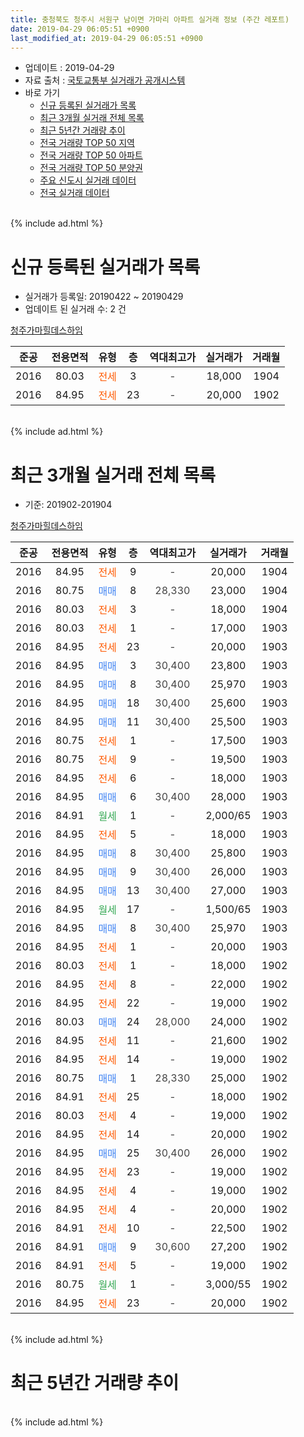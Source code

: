 ```yaml
---
title: 충청북도 청주시 서원구 남이면 가마리 아파트 실거래 정보 (주간 레포트)
date: 2019-04-29 06:05:51 +0900
last_modified_at: 2019-04-29 06:05:51 +0900
---
```


* 업데이트 : 2019-04-29
* 자료 출처 : [국토교통부 실거래가 공개시스템](http://rt.molit.go.kr)
* 바로 가기
    * [신규 등록된 실거래가 목록](#신규-등록된-실거래가-목록)
    * [최근 3개월 실거래 전체 목록](#최근-3개월-실거래-전체-목록)
    * [최근 5년간 거래량 추이](#최근-5년간-거래량-추이)
    * [전국 거래량 TOP 50 지역](https://inasie.github.io/apt-trade-info/최근-3개월-전국에서-가장-거래가-많이-발생한-지역)
    * [전국 거래량 TOP 50 아파트](https://inasie.github.io/apt-trade-info/최근-3개월-전국에서-가장-거래가-많이-발생한-아파트)
    * [전국 거래량 TOP 50 분양권](https://inasie.github.io/apt-trade-info/최근-3개월-전국에서-가장-거래가-많이-발생한-분양권)
    * [주요 신도시 실거래 데이터](https://inasie.github.io/apt-trade-info/주요-신도시)
    * [전국 실거래 데이터](https://inasie.github.io/apt-trade-info/전국)
<br>
{% include ad.html %}
<br>

# 신규 등록된 실거래가 목록
* 실거래가 등록일: 20190422 ~ 20190429
* 업데이트 된 실거래 수: 2 건


[청주가마힐데스하임](https://search.naver.com/search.naver?query=%EC%B6%A9%EC%B2%AD%EB%B6%81%EB%8F%84+%EC%B2%AD%EC%A3%BC%EC%8B%9C+%EC%84%9C%EC%9B%90%EA%B5%AC+%EB%82%A8%EC%9D%B4%EB%A9%B4+%EA%B0%80%EB%A7%88%EB%A6%AC+%EC%B2%AD%EC%A3%BC%EA%B0%80%EB%A7%88%ED%9E%90%EB%8D%B0%EC%8A%A4%ED%95%98%EC%9E%84)

|준공|전용면적|유형|층|역대최고가|실거래가|거래월|
|:---:|:---:|:---:|:---:|:---:|:---:|:---:|
|2016|80.03|<span style="color:#ff5a00">전세</span>|3|<span style="color:#444444">-</span>|18,000|1904|
|2016|84.95|<span style="color:#ff5a00">전세</span>|23|<span style="color:#444444">-</span>|20,000|1902|


<br>
{% include ad.html %}
<br>

# 최근 3개월 실거래 전체 목록
* 기준: 201902-201904


[청주가마힐데스하임](https://search.naver.com/search.naver?query=%EC%B6%A9%EC%B2%AD%EB%B6%81%EB%8F%84+%EC%B2%AD%EC%A3%BC%EC%8B%9C+%EC%84%9C%EC%9B%90%EA%B5%AC+%EB%82%A8%EC%9D%B4%EB%A9%B4+%EA%B0%80%EB%A7%88%EB%A6%AC+%EC%B2%AD%EC%A3%BC%EA%B0%80%EB%A7%88%ED%9E%90%EB%8D%B0%EC%8A%A4%ED%95%98%EC%9E%84)

|준공|전용면적|유형|층|역대최고가|실거래가|거래월|
|:---:|:---:|:---:|:---:|:---:|:---:|:---:|
|2016|84.95|<span style="color:#ff5a00">전세</span>|9|<span style="color:#444444">-</span>|20,000|1904|
|2016|80.75|<span style="color:#4285f3">매매</span>|8|<span style="color:#444444">28,330</span>|23,000|1904|
|2016|80.03|<span style="color:#ff5a00">전세</span>|3|<span style="color:#444444">-</span>|18,000|1904|
|2016|80.03|<span style="color:#ff5a00">전세</span>|1|<span style="color:#444444">-</span>|17,000|1903|
|2016|84.95|<span style="color:#ff5a00">전세</span>|23|<span style="color:#444444">-</span>|20,000|1903|
|2016|84.95|<span style="color:#4285f3">매매</span>|3|<span style="color:#444444">30,400</span>|23,800|1903|
|2016|84.95|<span style="color:#4285f3">매매</span>|8|<span style="color:#444444">30,400</span>|25,970|1903|
|2016|84.95|<span style="color:#4285f3">매매</span>|18|<span style="color:#444444">30,400</span>|25,600|1903|
|2016|84.95|<span style="color:#4285f3">매매</span>|11|<span style="color:#444444">30,400</span>|25,500|1903|
|2016|80.75|<span style="color:#ff5a00">전세</span>|1|<span style="color:#444444">-</span>|17,500|1903|
|2016|80.75|<span style="color:#ff5a00">전세</span>|9|<span style="color:#444444">-</span>|19,500|1903|
|2016|84.95|<span style="color:#ff5a00">전세</span>|6|<span style="color:#444444">-</span>|18,000|1903|
|2016|84.95|<span style="color:#4285f3">매매</span>|6|<span style="color:#444444">30,400</span>|28,000|1903|
|2016|84.91|<span style="color:#34a853">월세</span>|1|<span style="color:#444444">-</span>|2,000/65|1903|
|2016|84.95|<span style="color:#ff5a00">전세</span>|5|<span style="color:#444444">-</span>|18,000|1903|
|2016|84.95|<span style="color:#4285f3">매매</span>|8|<span style="color:#444444">30,400</span>|25,800|1903|
|2016|84.95|<span style="color:#4285f3">매매</span>|9|<span style="color:#444444">30,400</span>|26,000|1903|
|2016|84.95|<span style="color:#4285f3">매매</span>|13|<span style="color:#444444">30,400</span>|27,000|1903|
|2016|84.95|<span style="color:#34a853">월세</span>|17|<span style="color:#444444">-</span>|1,500/65|1903|
|2016|84.95|<span style="color:#4285f3">매매</span>|8|<span style="color:#444444">30,400</span>|25,970|1903|
|2016|84.95|<span style="color:#ff5a00">전세</span>|1|<span style="color:#444444">-</span>|20,000|1903|
|2016|80.03|<span style="color:#ff5a00">전세</span>|1|<span style="color:#444444">-</span>|18,000|1902|
|2016|84.95|<span style="color:#ff5a00">전세</span>|8|<span style="color:#444444">-</span>|22,000|1902|
|2016|84.95|<span style="color:#ff5a00">전세</span>|22|<span style="color:#444444">-</span>|19,000|1902|
|2016|80.03|<span style="color:#4285f3">매매</span>|24|<span style="color:#444444">28,000</span>|24,000|1902|
|2016|84.95|<span style="color:#ff5a00">전세</span>|11|<span style="color:#444444">-</span>|21,600|1902|
|2016|84.95|<span style="color:#ff5a00">전세</span>|14|<span style="color:#444444">-</span>|19,000|1902|
|2016|80.75|<span style="color:#4285f3">매매</span>|1|<span style="color:#444444">28,330</span>|25,000|1902|
|2016|84.91|<span style="color:#ff5a00">전세</span>|25|<span style="color:#444444">-</span>|18,000|1902|
|2016|80.03|<span style="color:#ff5a00">전세</span>|4|<span style="color:#444444">-</span>|19,000|1902|
|2016|84.95|<span style="color:#ff5a00">전세</span>|14|<span style="color:#444444">-</span>|20,000|1902|
|2016|84.95|<span style="color:#4285f3">매매</span>|25|<span style="color:#444444">30,400</span>|26,000|1902|
|2016|84.95|<span style="color:#ff5a00">전세</span>|23|<span style="color:#444444">-</span>|19,000|1902|
|2016|84.95|<span style="color:#ff5a00">전세</span>|4|<span style="color:#444444">-</span>|19,000|1902|
|2016|84.95|<span style="color:#ff5a00">전세</span>|4|<span style="color:#444444">-</span>|20,000|1902|
|2016|84.91|<span style="color:#ff5a00">전세</span>|10|<span style="color:#444444">-</span>|22,500|1902|
|2016|84.91|<span style="color:#4285f3">매매</span>|9|<span style="color:#444444">30,600</span>|27,200|1902|
|2016|84.91|<span style="color:#ff5a00">전세</span>|5|<span style="color:#444444">-</span>|19,000|1902|
|2016|80.75|<span style="color:#34a853">월세</span>|1|<span style="color:#444444">-</span>|3,000/55|1902|
|2016|84.95|<span style="color:#ff5a00">전세</span>|23|<span style="color:#444444">-</span>|20,000|1902|


<br>
{% include ad.html %}
<br>

# 최근 5년간 거래량 추이


<div style="width:100%;">
    <canvas id="deal_progress" height="200"></canvas>
</div>

<script>
new Chart(document.getElementById("deal_progress"), {
    type: 'line',
    data: {
        labels: ['201404','201405','201406','201407','201408','201409','201410','201411','201412','201501','201502','201503','201504','201505','201506','201507','201508','201509','201510','201511','201512','201601','201602','201603','201604','201605','201606','201607','201608','201609','201610','201611','201612','201701','201702','201703','201704','201705','201706','201707','201708','201709','201710','201711','201712','201801','201802','201803','201804','201805','201806','201807','201808','201809','201810','201811','201812','201901','201902','201903','201904'],
        datasets: [{
            label: '매매',
            pointRadius: 1,
            data: [0, 0, 0, 0, 0, 0, 0, 0, 0, 0, 0, 0, 0, 0, 0, 0, 0, 0, 0, 0, 0, 0, 0, 0, 0, 0, 0, 0, 0, 0, 0, 0, 0, 1, 2, 1, 2, 12, 10, 5, 4, 1, 2, 1, 2, 1, 3, 1, 1, 1, 0, 0, 0, 1, 1, 5, 2, 6, 4, 9, 1],
            borderColor: "rgba(255, 201, 14, 1)",
            backgroundColor: "rgba(255, 201, 14, 0.5)",
            fill: false,
            lineTension: 0
        },{
            label: '전월세',
            pointRadius: 1,
            data: [0, 0, 0, 0, 0, 0, 0, 0, 0, 0, 0, 0, 0, 0, 0, 0, 0, 0, 0, 0, 0, 0, 0, 0, 0, 0, 0, 0, 0, 2, 11, 20, 30, 48, 37, 16, 7, 7, 3, 5, 0, 1, 0, 3, 3, 3, 3, 3, 4, 2, 3, 4, 6, 2, 11, 7, 9, 12, 15, 9, 2],
            borderColor: "rgba(0, 141, 185, 1)",
            backgroundColor: "rgba(0, 141, 185, 0.5)",
            fill: false,
            lineTension: 0
        }
        ]
    },
    options: {
        responsive: true,
        title: {
            display: false
        },
        tooltips: {
            mode: 'index',
            intersect: false
        },
        hover: {
            mode: 'nearest',
            intersect: true
        },
        scales: {
            xAxes: [{
                display: true,
                scaleLabel: {
                    display: true,
                    labelString: '년/월'
                }
            }],
            yAxes: [{
                display: true,
                ticks: {
                    suggestedMin: 0,
                },
                scaleLabel: {
                    display: true,
                    labelString: '실거래 수'
                }
            }]
        }
    }
});

</script>


<br>
{% include ad.html %}
<br>

